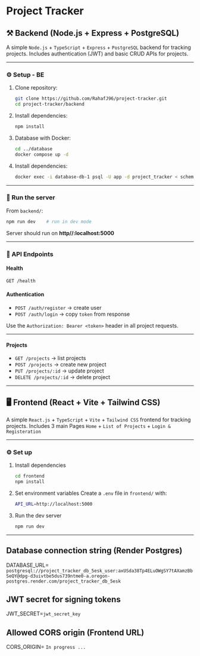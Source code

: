 # Project Tracker 

## ⚒️ Backend (Node.js + Express + PostgreSQL)

A simple `Node.js` + `TypeScript` + `Express` + `PostgreSQL` backend for tracking projects.
Includes authentication (JWT) and basic CRUD APIs for projects.

---


### ⚙️ Setup - BE

1. Clone repository:
   ```bash
   git clone https://github.com/RahafJ96/project-tracker.git
   cd project-tracker/backend
2. Install dependencies:
   ```bash
   npm install
3. Database with Docker:
   ```bash
   cd ../database
   docker compose up -d
4. Install dependencies:
   ```bash
   docker exec -i database-db-1 psql -U app -d project_tracker < schema.sql
---

### 🚀 Run the server
From `backend/`:
   ```bash
   npm run dev    # run in dev mode
   ```
Server should run on **http//:localhost:5000**

---

### 🧪 API Endpoints
#### Health
```bash
GET /health
```
#### Authentication
- `POST /auth/register` → create user
- `POST /auth/login` → copy `token` from response

Use the `Authorization: Bearer <token>` header in all project requests.

---

#### Projects
- `GET /projects` → list projects
- `POST /projects` → create new project
- `PUT /projects/:id` → update project
- `DELETE /projects/:id` → delete project
---


## 🖥️ Frontend (React + Vite + Tailwind CSS)

A simple `React.js` + `TypeScript` + `Vite` + `Tailwind CSS` frontend for tracking projects.
Includes 3 main Pages `Home` + `List of Projects` + `Login & Registeration`

---

### ⚙️ Set up
1. Install dependencies
   ```bash
   cd frontend
   npm install
   ```
2. Set environment variables
Create a `.env` file in `frontend/` with:
   ```bash
   API_URL=http://localhost:5000
   ```
3. Run the dev server
   ```bash
   npm run dev
   ```

---

## Database connection string (Render Postgres)
DATABASE_URL= `postgresql://project_tracker_db_5esk_user:axUSda38Tp4ELuOWgSY7tAXamzBbSeQY@dpg-d3uivtbe5dus739ntme0-a.oregon-postgres.render.com/project_tracker_db_5esk`

## JWT secret for signing tokens
JWT_SECRET=`jwt_secret_key`

## Allowed CORS origin (Frontend URL)
CORS_ORIGIN= `In progress ...`